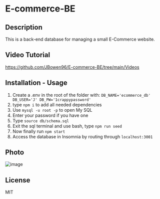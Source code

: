 # E-commerce-BE

## Description
This is a back-end database for managing a small E-Commerce website.

## Video Tutorial
https://github.com/JBowen96/E-commerce-BE/tree/main/Videos

## Installation - Usage
1. Create a .env in the root of the folder with: ```DB_NAME='ecommerce_db'
DB_USER='J'
DB_PW='1crappypassword'```
2. type ```npm i``` to add all needed dependencies
3. Use ```mysql -u root -p``` to open My SQL
4. Enter your password if you have one
5. Type ```source db/schema.sql```
6. Exit the sql terminal and use bash, type ```npm run seed```
7. Now finally run ```npm start```
8. Access the database in Insomnia by routing through ```localhost:3001```

## Photo
![image](https://github.com/JBowen96/E-commerce-BE/assets/139276635/cf1eacd1-36ed-49ff-9b49-a0dedae80406)

## License
MIT


